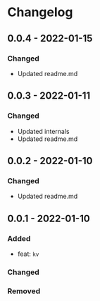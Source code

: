 # Changelog

## 0.0.4 - 2022-01-15

### Changed

- Updated readme.md

## 0.0.3 - 2022-01-11

### Changed

- Updated internals
- Updated readme.md

## 0.0.2 - 2022-01-10

### Changed

- Updated readme.md

## 0.0.1 - 2022-01-10

### Added

- feat: `kv`

### Changed

### Removed
